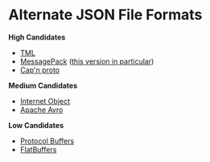 # Alternate JSON File Formats

**High Candidates**
- [TML](https://github.com/cppfw/tml)
- [MessagePack](https://msgpack.org/index.html) ([this version in particular](https://github.com/mikeloomisgg/cppack))
- [Cap'n proto](https://capnproto.org/)

**Medium Candidates**
- [Internet Object](https://docs.internetobject.org/)
- [Apache Avro](https://avro.apache.org/)

**Low Candidates**
- [Protocol Buffers](https://protobuf.dev/)
- [FlatBuffers](https://flatbuffers.dev/)
